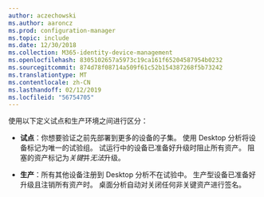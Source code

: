 ```yaml
---
author: aczechowski
ms.author: aaroncz
ms.prod: configuration-manager
ms.topic: include
ms.date: 12/30/2018
ms.collection: M365-identity-device-management
ms.openlocfilehash: 8305102657a5973c19ca161f65204587954b0232
ms.sourcegitcommit: 874d78f08714a509f61c52b154387268f5b73242
ms.translationtype: MT
ms.contentlocale: zh-CN
ms.lasthandoff: 02/12/2019
ms.locfileid: "56754705"
---
```

使用以下定义试点和生产环境之间进行区分：  

- **试点**：你想要验证之前先部署到更多的设备的子集。 使用 Desktop 分析将设备标记为唯一的试验组。 试运行中的设备已准备好升级时阻止所有资产。 阻塞的资产标记为*关键*并*无法*升级。  

- **生产**：所有其他设备注册到 Desktop 分析不在试验中。 生产型设备已准备好升级且注销所有资产时。 桌面分析自动对关闭任何非关键资产进行签名。  

